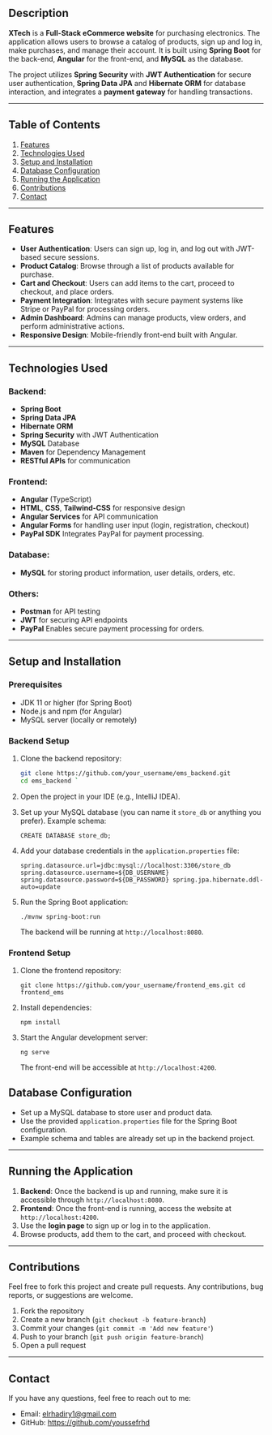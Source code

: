 
## Description
**XTech** is a **Full-Stack eCommerce website** for purchasing electronics. The application allows users to browse a catalog of products, sign up and log in, make purchases, and manage their account. It is built using **Spring Boot** for the back-end, **Angular** for the front-end, and **MySQL** as the database.

The project utilizes **Spring Security** with **JWT Authentication** for secure user authentication, **Spring Data JPA** and **Hibernate ORM** for database interaction, and integrates a **payment gateway** for handling transactions.

---

## Table of Contents

1. [Features](#features)
2. [Technologies Used](#technologies-used)
3. [Setup and Installation](#setup-and-installation)
4. [Database Configuration](#database-configuration)
5. [Running the Application](#running-the-application)
6. [Contributions](#contributions)
8. [Contact](#contact)

---

## Features

- **User Authentication**: Users can sign up, log in, and log out with JWT-based secure sessions.
- **Product Catalog**: Browse through a list of products available for purchase.
- **Cart and Checkout**: Users can add items to the cart, proceed to checkout, and place orders.
- **Payment Integration**: Integrates with secure payment systems like Stripe or PayPal for processing orders.
- **Admin Dashboard**: Admins can manage products, view orders, and perform administrative actions.
- **Responsive Design**: Mobile-friendly front-end built with Angular.

---

## Technologies Used

### Backend:
- **Spring Boot**
- **Spring Data JPA**
- **Hibernate ORM**
- **Spring Security** with JWT Authentication
- **MySQL** Database
- **Maven** for Dependency Management
- **RESTful APIs** for communication

### Frontend:
- **Angular** (TypeScript)
- **HTML**, **CSS**, **Tailwind-CSS** for responsive design
- **Angular Services** for API communication
- **Angular Forms** for handling user input (login, registration, checkout)
- **PayPal SDK** Integrates PayPal for payment processing.

### Database:
- **MySQL** for storing product information, user details, orders, etc.

### Others:
- **Postman** for API testing
- **JWT** for securing API endpoints
- **PayPal** Enables secure payment processing for orders.

---

## Setup and Installation

### Prerequisites
- JDK 11 or higher (for Spring Boot)
- Node.js and npm (for Angular)
- MySQL server (locally or remotely)

### Backend Setup

1. Clone the backend repository:
   ```bash
   git clone https://github.com/your_username/ems_backend.git
   cd ems_backend `

1.  Open the project in your IDE (e.g., IntelliJ IDEA).

2.  Set up your MySQL database (you can name it `store_db` or anything you prefer). Example schema:

    `CREATE DATABASE store_db;`

3.  Add your database credentials in the `application.properties` file:

    `spring.datasource.url=jdbc:mysql://localhost:3306/store_db
    spring.datasource.username=${DB_USERNAME}
    spring.datasource.password=${DB_PASSWORD}
    spring.jpa.hibernate.ddl-auto=update`

4.  Run the Spring Boot application:

    `./mvnw spring-boot:run`

    The backend will be running at `http://localhost:8080`.

### Frontend Setup

1.  Clone the frontend repository:

    `git clone https://github.com/your_username/frontend_ems.git
    cd frontend_ems`

2.  Install dependencies:

    `npm install`

3.  Start the Angular development server:

    `ng serve`

    The front-end will be accessible at `http://localhost:4200`.

## Database Configuration

-   Set up a MySQL database to store user and product data.
-   Use the provided `application.properties` file for the Spring Boot configuration.
-   Example schema and tables are already set up in the backend project.

* * * * *

Running the Application
-----------------------

1.  **Backend**: Once the backend is up and running, make sure it is accessible through `http://localhost:8080`.
2.  **Frontend**: Once the front-end is running, access the website at `http://localhost:4200`.
3.  Use the **login page** to sign up or log in to the application.
4.  Browse products, add them to the cart, and proceed with checkout.

* * * * *

Contributions
-------------

Feel free to fork this project and create pull requests. Any contributions, bug reports, or suggestions are welcome.

1.  Fork the repository
2.  Create a new branch (`git checkout -b feature-branch`)
3.  Commit your changes (`git commit -m 'Add new feature'`)
4.  Push to your branch (`git push origin feature-branch`)
5.  Open a pull request

* * * * *

Contact
-------

If you have any questions, feel free to reach out to me:

-   Email: elrhadiry1@gmail.com
-   GitHub: https://github.com/youssefrhd
